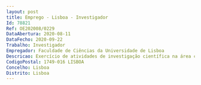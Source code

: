```yaml
--- 
layout: post
title: Emprego - Lisboa - Investigador
Id: 78821
Ref: OE202008/0229
DataAbertura: 2020-08-11
DataFecho: 2020-09-22
Trabalho: Investigador
Empregador: Faculdade de Ciências da Universidade de Lisboa
Descricao: Exercício de atividades de investigação científica na área científica de Geofísica, em regime de contrato de trabalho em funções públicas a termo resolutivo certo, pelo prazo de três anos, com vista ao desenvolvimento do Projeto “UIDP 50019 2020 – Financiamento Plurianual de Unidades de I&D 2020 2023 – IDL”.
CodigoPostal: 1749-016 LISBOA
Concelho: Lisboa
Distrito: Lisboa
--- 
```

